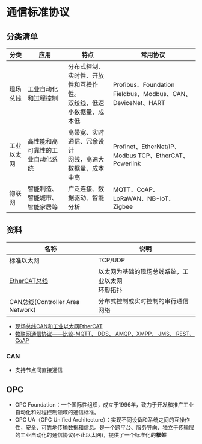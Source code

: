 # 通信标准协议

## 分类清单

| 分类 | 应用 | 特点 | 常用协议 |
| - | - | - | - |
| 现场总线 | 工业自动化和过程控制 | 分布式控制、实时性、开放性和互操作性。<br> 双绞线，低速小数据量，成本低 | Profibus、Foundation Fieldbus、Modbus、CAN、DeviceNet、HART |
| 工业以太网 | 高性能和高可靠性的工业自动化系统 | 高带宽、实时通信、冗余设计<br> 网线，高速大数据量，成本中高 | Profinet、EtherNet/IP、Modbus TCP、EtherCAT、Powerlink |
| 物联网 | 智能制造、智能城市、智能家居等 | 广泛连接、数据驱动、智能分析 | MQTT、CoAP、LoRaWAN、NB-IoT、Zigbee |

## 资料
| 名称 | 说明 |
| - | - |
| 标准以太网 | TCP/UDP |
| [EtherCAT总线](https://zhuanlan.zhihu.com/p/80572311) | 以太网为基础的现场总线系统，工业以太网 <br> 环形拓扑 |
| CAN总线(Controller Area Network) | 分布式控制或实时控制的串行通信网络 |  

* [现场总线CAN和工业以太网EtherCAT](https://blog.csdn.net/weixin_37863258/article/details/109556747)
* [物联网通信协议——比较-MQTT、 DDS、 AMQP、XMPP、 JMS、 REST、 CoAP](https://www.cnblogs.com/saryli/p/9742709.html)

### CAN
* 支持节点间直接通信

## OPC
* OPC Foundation：一个国际性组织，成立于1996年，致力于开发和推广工业自动化和过程控制领域的通信标准。
* OPC UA（OPC Unified Architecture）：实现不同设备和系统之间的互操作性，安全、可靠地传输数据和信息。是一个跨平台、服务导向、独立于传输层的工业自动化的通信协议(不止以太网)，提供了一个标准化的**框架**
